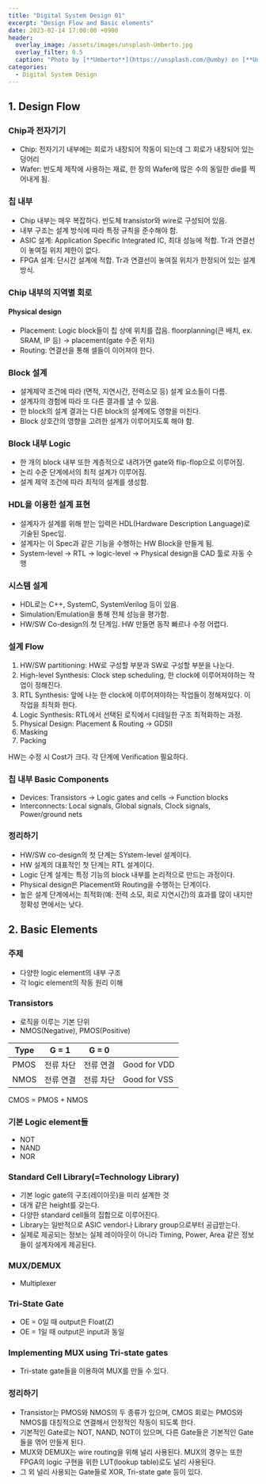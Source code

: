 ```yaml
---
title: "Digital System Design 01"
excerpt: "Design Flow and Basic elements"
date: 2023-02-14 17:00:00 +0900
header:
  overlay_image: /assets/images/unsplash-Umberto.jpg
  overlay_filter: 0.5
  caption: "Photo by [**Umberto**](https://unsplash.com/@umby) on [**Unsplash**](https://unsplash.com/)"
categories:
  - Digital System Design
---
```


## 1. Design Flow

### Chip과 전자기기

- Chip: 전자기기 내부에는 회로가 내장되어 작동이 되는데 그 회로가 내장되어 있는 덩어리
- Wafer: 반도체 제작에 사용하는 재료, 한 장의 Wafer에 많은 수의 동일한 die를 찍어내게 됨.  

### 칩 내부

- Chip 내부는 매우 복잡하다. 반도체 transistor와 wire로 구성되어 있음.
- 내부 구조는 설계 방식에 따라 특정 규칙을 준수해야 함.
- ASIC 설계: Application Specific Integrated IC, 최대 성능에 적합. Tr과 연결선이 놓여질 위치 제한이 없다.
- FPGA 설계: 단시간 설계에 적합. Tr과 연결선이 놓여질 위치가 한정되어 있는 설계 방식.

### Chip 내부의 지역별 회로

#### Physical design

- Placement: Logic block들이 칩 상에 위치를 잡음. floorplanning(큰 배치, ex. SRAM, IP 등) → placement(gate 수준 위치)
- Routing: 연결선을 통해 셀들이 이어져야 한다.

### Block 설계

- 설계제약 조건에 따라 (면적, 지연시간, 전력소모 등) 설계 요소들이 다름.
- 설계자의 경험에 따라 또 다른 결과를 낼 수 있음.
- 한 block의 설계 결과는 다른 block의 설계에도 영향을 미친다.
- Block 상호간의 영향을 고려한 설계가 이루어지도록 해야 함.

### Block 내부 Logic

- 한 개의 block 내부 또한 계층적으로 내려가면 gate와 flip-flop으로 이루어짐.
- 논리 수준 단계에서의 최적 설계가 이루어짐.
- 설계 제약 조건에 따라 최적의 설계를 생성함.

### HDL을 이용한 설계 표현

- 설계자가 설계를 위해 받는 입력은 HDL(Hardware Description Language)로 기술된 Spec임.
- 설계자는 이 Spec과 같은 기능을 수행하는 HW Block을 만들게 됨.
- System-level → RTL → logic-level → Physical design을 CAD 툴로 자동 수행

### 시스템 설계

- HDL로는 C++, SystemC, SystemVerilog 등이 있음.
- Simulation/Emulation을 통해 전체 성능을 평가함.
- HW/SW Co-design의 첫 단계임. HW 만들면 동작 빠르나 수정 어렵다.

### 설계 Flow

1. HW/SW partitioning: HW로 구성할 부분과 SW로 구성할 부분을 나눈다.
2. High-level Synthesis: Clock step scheduling, 한 clock에 이루어져야하는 작업이 정해진다.
3. RTL Synthesis: 앞에 나눈 한 clock에 이루어져야하는 작업들이 정해져있다. 이 작업을 최적화 한다.
4. Logic Synthesis: RTL에서 선택된 로직에서 디테일한 구조 최적화하는 과정.
5. Physical Design: Placement & Routing → GDSII
6. Masking
7. Packing

HW는 수정 시 Cost가 크다. 각 단계에 Verification 필요하다.  

### 칩 내부 Basic Components

- Devices: Transistors → Logic gates and cells → Function blocks
- Interconnects: Local signals, Global signals, Clock signals, Power/ground nets

### 정리하기

- HW/SW co-design의 첫 단계는 SYstem-level 설계이다.
- HW 설계의 대표적인 첫 단계는 RTL 설계이다.
- Logic 단계 설계는 특정 기능의 block 내부를 논리적으로 만드는 과정이다.
- Physical design은 Placement와 Routing을 수행하는 단계이다.
- 높은 설계 단계에서는 최적화(예: 전력 소모, 회로 지연시간)의 효과를 많이 내지만 정확성 면에서는 낮다.

## 2. Basic Elements

### 주제

- 다양한 logic element의 내부 구조
- 각 logic element의 작동 원리 이해

### Transistors

- 로직을 이루는 기본 단위
- NMOS(Negative), PMOS(Positive)

| Type | G = 1 | G = 0 |     |
|------|:-------:|:-------:|-----|
| PMOS | 전류 차단 | 전류 연결 | Good for VDD |
| NMOS | 전류 연결 | 전류 차단 | Good for VSS |

CMOS = PMOS + NMOS  

### 기본 Logic element들

- NOT
- NAND
- NOR

### Standard Cell Library(=Technology Library)

- 기본 logic gate의 구조(레이아웃)을 미리 설계한 것
- 대개 같은 height를 갖는다.
- 다양한 standard cell들의 집합으로 이루어진다.
- Library는 일반적으로 ASIC vendor나 Library group으로부터 공급받는다.
- 실제로 제공되는 정보는 실제 레이아웃이 아니라 Timing, Power, Area 같은 정보들이 설계자에게 제공된다.

### MUX/DEMUX

- Multiplexer

### Tri-State Gate

- OE = 0일 때 output은 Float(Z)
- OE = 1일 때 output은 input과 동일

### Implementing MUX using Tri-state gates

- Tri-state gate들을 이용하여 MUX를 만들 수 있다.

### 정리하기

- Transistor는 PMOS와 NMOS의 두 종류가 있으며, CMOS 회로는 PMOS와 NMOS를 대칭적으로 연결해서 안정적인 작동이 되도록 한다.
- 기본적인 Gate로는 NOT, NAND, NOT이 있으며, 다른 Gate들은 기본적인 Gate들을 엮어 만들게 된다.
- MUX와 DEMUX는 wire routing을 위해 널리 사용된다. MUX의 경우는 또한 FPGA의 logic 구현을 위한 LUT(lookup table)로도 널리 사용된다.
- 그 외 널리 사용되는 Gate들로 XOR, Tri-state gate 등이 있다.
